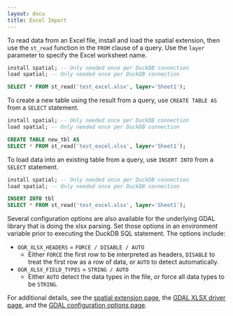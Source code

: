 ```yaml
---
layout: docu
title: Excel Import
---
```


To read data from an Excel file, install and load the spatial extension, then use the `st_read` function in the `FROM` clause of a query. 
Use the `layer` parameter to specify the Excel worksheet name.

```sql
install spatial; -- Only needed once per DuckDB connection
load spatial; -- Only needed once per DuckDB connection

SELECT * FROM st_read('test_excel.xlsx', layer='Sheet1');
```

To create a new table using the result from a query, use `CREATE TABLE AS` from a `SELECT` statement.

```sql
install spatial; -- Only needed once per DuckDB connection
load spatial; -- Only needed once per DuckDB connection

CREATE TABLE new_tbl AS 
SELECT * FROM st_read('test_excel.xlsx', layer='Sheet1');
```
To load data into an existing table from a query, use `INSERT INTO` from a `SELECT` statement.

```sql
install spatial; -- Only needed once per DuckDB connection
load spatial; -- Only needed once per DuckDB connection

INSERT INTO tbl
SELECT * FROM st_read('test_excel.xlsx', layer='Sheet1');
```

Several configuration options are also available for the underlying GDAL library that is doing the xlsx parsing. 
Set those options in an environment variable prior to executing the DuckDB SQL statement.
The options include:
* `OGR_XLSX_HEADERS` = `FORCE / DISABLE / AUTO`
    * Either `FORCE` the first row to be interpreted as headers, `DISABLE` to treat the first row as a row of data, or `AUTO` to detect automatically.
* `OGR_XLSX_FIELD_TYPES` = `STRING / AUTO`
    * Either `AUTO` detect the data types in the file, or force all data types to be `STRING`.


For additional details, see the [spatial extension page](../../extensions/spatial), the [GDAL XLSX driver page](https://gdal.org/drivers/vector/xlsx.html), and the [GDAL configuration options page](https://gdal.org/user/configoptions.html#configoptions).
